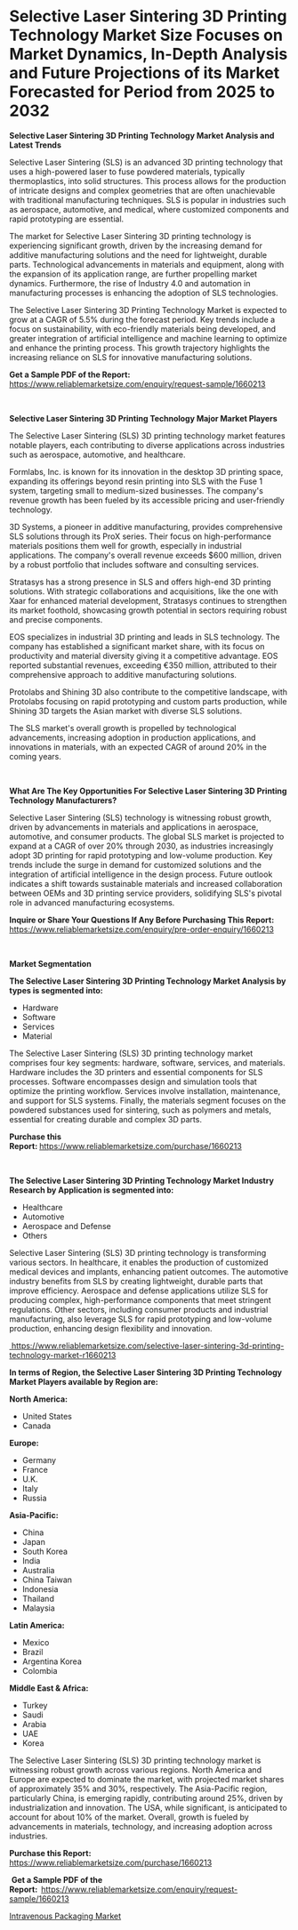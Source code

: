 <p><h1>Selective Laser Sintering 3D Printing Technology Market Size Focuses on Market Dynamics, In-Depth Analysis and Future Projections of its Market Forecasted for Period from 2025 to 2032</h1></p><p><strong>Selective Laser Sintering 3D Printing Technology Market Analysis and Latest Trends</strong></p>
<p><p>Selective Laser Sintering (SLS) is an advanced 3D printing technology that uses a high-powered laser to fuse powdered materials, typically thermoplastics, into solid structures. This process allows for the production of intricate designs and complex geometries that are often unachievable with traditional manufacturing techniques. SLS is popular in industries such as aerospace, automotive, and medical, where customized components and rapid prototyping are essential.</p><p>The market for Selective Laser Sintering 3D printing technology is experiencing significant growth, driven by the increasing demand for additive manufacturing solutions and the need for lightweight, durable parts. Technological advancements in materials and equipment, along with the expansion of its application range, are further propelling market dynamics. Furthermore, the rise of Industry 4.0 and automation in manufacturing processes is enhancing the adoption of SLS technologies.</p><p>The Selective Laser Sintering 3D Printing Technology Market is expected to grow at a CAGR of 5.5% during the forecast period. Key trends include a focus on sustainability, with eco-friendly materials being developed, and greater integration of artificial intelligence and machine learning to optimize and enhance the printing process. This growth trajectory highlights the increasing reliance on SLS for innovative manufacturing solutions.</p></p>
<p><strong>Get a Sample PDF of the Report:&nbsp;</strong> <a href="https://www.reliablemarketsize.com/enquiry/request-sample/1660213?utm_campaign=2005&utm_medium=2&utm_source=Github&utm_content=ia&utm_term=17012025&utm_id=selective-laser-sintering-3d-printing-technology">https://www.reliablemarketsize.com/enquiry/request-sample/1660213</a></p>
<p>&nbsp;</p>
<p><strong>Selective Laser Sintering 3D Printing Technology Major Market Players</strong></p>
<p><p>The Selective Laser Sintering (SLS) 3D printing technology market features notable players, each contributing to diverse applications across industries such as aerospace, automotive, and healthcare. </p><p>Formlabs, Inc. is known for its innovation in the desktop 3D printing space, expanding its offerings beyond resin printing into SLS with the Fuse 1 system, targeting small to medium-sized businesses. The company's revenue growth has been fueled by its accessible pricing and user-friendly technology.</p><p>3D Systems, a pioneer in additive manufacturing, provides comprehensive SLS solutions through its ProX series. Their focus on high-performance materials positions them well for growth, especially in industrial applications. The company's overall revenue exceeds $600 million, driven by a robust portfolio that includes software and consulting services.</p><p>Stratasys has a strong presence in SLS and offers high-end 3D printing solutions. With strategic collaborations and acquisitions, like the one with Xaar for enhanced material development, Stratasys continues to strengthen its market foothold, showcasing growth potential in sectors requiring robust and precise components.</p><p>EOS specializes in industrial 3D printing and leads in SLS technology. The company has established a significant market share, with its focus on productivity and material diversity giving it a competitive advantage. EOS reported substantial revenues, exceeding €350 million, attributed to their comprehensive approach to additive manufacturing solutions.</p><p>Protolabs and Shining 3D also contribute to the competitive landscape, with Protolabs focusing on rapid prototyping and custom parts production, while Shining 3D targets the Asian market with diverse SLS solutions.</p><p>The SLS market's overall growth is propelled by technological advancements, increasing adoption in production applications, and innovations in materials, with an expected CAGR of around 20% in the coming years.</p></p>
<p>&nbsp;</p>
<p><strong>What Are The Key Opportunities For Selective Laser Sintering 3D Printing Technology Manufacturers?</strong></p>
<p><p>Selective Laser Sintering (SLS) technology is witnessing robust growth, driven by advancements in materials and applications in aerospace, automotive, and consumer products. The global SLS market is projected to expand at a CAGR of over 20% through 2030, as industries increasingly adopt 3D printing for rapid prototyping and low-volume production. Key trends include the surge in demand for customized solutions and the integration of artificial intelligence in the design process. Future outlook indicates a shift towards sustainable materials and increased collaboration between OEMs and 3D printing service providers, solidifying SLS's pivotal role in advanced manufacturing ecosystems.</p></p>
<p><strong>Inquire or Share Your Questions If Any Before Purchasing This Report:</strong> <a href="https://www.reliablemarketsize.com/enquiry/pre-order-enquiry/1660213?utm_campaign=2005&utm_medium=2&utm_source=Github&utm_content=ia&utm_term=17012025&utm_id=selective-laser-sintering-3d-printing-technology">https://www.reliablemarketsize.com/enquiry/pre-order-enquiry/1660213</a></p>
<p>&nbsp;</p>
<p><strong>Market Segmentation</strong></p>
<p><strong>The Selective Laser Sintering 3D Printing Technology Market Analysis by types is segmented into:</strong></p>
<p><ul><li>Hardware</li><li>Software</li><li>Services</li><li>Material</li></ul></p>
<p><p>The Selective Laser Sintering (SLS) 3D printing technology market comprises four key segments: hardware, software, services, and materials. Hardware includes the 3D printers and essential components for SLS processes. Software encompasses design and simulation tools that optimize the printing workflow. Services involve installation, maintenance, and support for SLS systems. Finally, the materials segment focuses on the powdered substances used for sintering, such as polymers and metals, essential for creating durable and complex 3D parts.</p></p>
<p><strong>Purchase this Report:&nbsp;</strong><a href="https://www.reliablemarketsize.com/purchase/1660213?utm_campaign=2005&utm_medium=2&utm_source=Github&utm_content=ia&utm_term=17012025&utm_id=selective-laser-sintering-3d-printing-technology">https://www.reliablemarketsize.com/purchase/1660213</a></p>
<p>&nbsp;</p>
<p><strong>The Selective Laser Sintering 3D Printing Technology Market Industry Research by Application is segmented into:</strong></p>
<p><ul><li>Healthcare</li><li>Automotive</li><li>Aerospace and Defense</li><li>Others</li></ul></p>
<p><p>Selective Laser Sintering (SLS) 3D printing technology is transforming various sectors. In healthcare, it enables the production of customized medical devices and implants, enhancing patient outcomes. The automotive industry benefits from SLS by creating lightweight, durable parts that improve efficiency. Aerospace and defense applications utilize SLS for producing complex, high-performance components that meet stringent regulations. Other sectors, including consumer products and industrial manufacturing, also leverage SLS for rapid prototyping and low-volume production, enhancing design flexibility and innovation.</p></p>
<p><a href="https://www.reliablemarketsize.com/selective-laser-sintering-3d-printing-technology-market-r1660213?utm_campaign=2005&utm_medium=2&utm_source=Github&utm_content=ia&utm_term=17012025&utm_id=selective-laser-sintering-3d-printing-technology">&nbsp;https://www.reliablemarketsize.com/selective-laser-sintering-3d-printing-technology-market-r1660213</a></p>
<p><strong>In terms of Region, the Selective Laser Sintering 3D Printing Technology Market Players available by Region are:</strong></p>
<p>
    <p> <strong> North America: </strong>
        <ul>
            <li>United States</li>
            <li>Canada</li>
        </ul>
        </p> 
    <p> <strong> Europe: </strong>
        <ul>
            <li>Germany</li>
            <li>France</li>
            <li>U.K.</li>
            <li>Italy</li>
            <li>Russia</li>
        </ul>
        </p> 
    <p> <strong> Asia-Pacific: </strong>
        <ul>
            <li>China</li>
            <li>Japan</li>
            <li>South Korea</li>
            <li>India</li>
            <li>Australia</li>
            <li>China Taiwan</li>
            <li>Indonesia</li>
            <li>Thailand</li>
            <li>Malaysia</li>
        </ul>
        </p> 
    <p> <strong> Latin America: </strong>
        <ul>
            <li>Mexico</li>
            <li>Brazil</li>
            <li>Argentina Korea</li>
            <li>Colombia</li>
        </ul>
        </p> 
    <p> <strong> Middle East & Africa: </strong>
        <ul>
            <li>Turkey</li>
            <li>Saudi</li>
            <li>Arabia</li>
            <li>UAE</li>
            <li>Korea</li>
        </ul>
    </p>
    </p>
<p><p>The Selective Laser Sintering (SLS) 3D printing technology market is witnessing robust growth across various regions. North America and Europe are expected to dominate the market, with projected market shares of approximately 35% and 30%, respectively. The Asia-Pacific region, particularly China, is emerging rapidly, contributing around 25%, driven by industrialization and innovation. The USA, while significant, is anticipated to account for about 10% of the market. Overall, growth is fueled by advancements in materials, technology, and increasing adoption across industries.</p></p>
<p><strong>Purchase this Report: </strong><a href="https://www.reliablemarketsize.com/purchase/1660213?utm_campaign=2005&utm_medium=2&utm_source=Github&utm_content=ia&utm_term=17012025&utm_id=selective-laser-sintering-3d-printing-technology">https://www.reliablemarketsize.com/purchase/1660213</a></p>
<p>&nbsp;<strong>Get a Sample PDF of the Report:&nbsp;&nbsp;</strong><a href="https://www.reliablemarketsize.com/enquiry/request-sample/1660213?utm_campaign=2005&utm_medium=2&utm_source=Github&utm_content=ia&utm_term=17012025&utm_id=selective-laser-sintering-3d-printing-technology">https://www.reliablemarketsize.com/enquiry/request-sample/1660213</a></p>
<p><strong></strong></p>
<p><p><a href="https://github.com/lylyparadise/Market-Research-Report-List-5/blob/main/intravenous-packaging-market.md?utm_campaign=2005&utm_medium=2&utm_source=Github&utm_content=ia&utm_term=17012025&utm_id=selective-laser-sintering-3d-printing-technology">Intravenous Packaging Market</a></p></p>